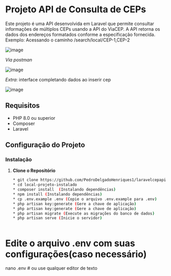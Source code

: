 # Projeto API de Consulta de CEPs

Este projeto é uma API desenvolvida em Laravel que permite consultar informações de múltiplos CEPs usando a API do ViaCEP. A API retorna os dados dos endereços formatados conforme a especificação fornecida.
Exemplo: Acessando o caminho /search/local/CEP-1,CEP-2

![image](https://github.com/user-attachments/assets/41c4e31f-9731-4c32-b25d-981a49ae21ee)


*Via postman*


![image](https://github.com/user-attachments/assets/2d2e27d8-9076-4579-ab9f-2dffc9277cab)


*Extra*: interface completando dados ao inserir cep


![image](https://github.com/user-attachments/assets/b7386e4b-6fe9-4f7b-9250-c64d58a002db)

## Requisitos

- PHP 8.0 ou superior
- Composer
- Laravel

## Configuração do Projeto

### Instalação

1. **Clone o Repositório**

   ```bash
   * git clone https://github.com/PedroDelgadoHenriques1/laravelcepapi.git
   * cd local-projeto-instalado
   * composer install  (Instalando dependências)
   * npm install (Instalando dependências)
   * cp .env.example .env (Copie o arquivo .env.example para .env)
   * php artisan key:generate (Gere a chave de aplicação)
   * php artisan key:generate (Gere a chave de aplicação)
   * php artisan migrate (Execute as migrações do banco de dados)
   * php artisan serve (Inicie o servidor)



# Edite o arquivo .env com suas configurações(caso necessário)
nano .env  # ou use qualquer editor de texto












